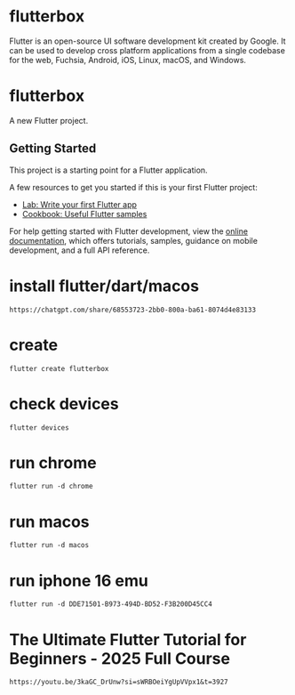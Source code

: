 # flutterbox
Flutter is an open-source UI software development kit created by Google. It can be used to develop cross platform applications from a single codebase for the web, Fuchsia, Android, iOS, Linux, macOS, and Windows.

# flutterbox

A new Flutter project.

## Getting Started

This project is a starting point for a Flutter application.

A few resources to get you started if this is your first Flutter project:

- [Lab: Write your first Flutter app](https://docs.flutter.dev/get-started/codelab)
- [Cookbook: Useful Flutter samples](https://docs.flutter.dev/cookbook)

For help getting started with Flutter development, view the
[online documentation](https://docs.flutter.dev/), which offers tutorials,
samples, guidance on mobile development, and a full API reference.

# install flutter/dart/macos
```
https://chatgpt.com/share/68553723-2bb0-800a-ba61-8074d4e83133
```

# create 
```
flutter create flutterbox
```

# check devices
```
flutter devices
```

<!-- output example
Found 2 connected devices:
  macOS (desktop) • macos  • darwin-arm64   • macOS 15.5 24F74 darwin-arm64
  Chrome (web)    • chrome • web-javascript • Google Chrome 137.0.7151.120
-->

# run chrome 
```
flutter run -d chrome
```

# run macos
```
flutter run -d macos
```
<!-- 
    hot reload в консоли r 
    hot restart R
    debug painting p
-->

# run iphone 16 emu
```
flutter run -d DDE71501-B973-494D-BD52-F3B200D45CC4
```


# The Ultimate Flutter Tutorial for Beginners - 2025 Full Course

```
https://youtu.be/3kaGC_DrUnw?si=sWRBOeiYgUpVVpx1&t=3927
```

